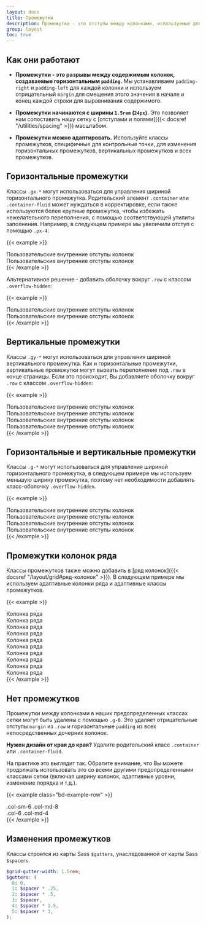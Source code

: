 ```yaml
---
layout: docs
title: Промежутки
description: Промежутки - это отступы между колонками, используемые для гибкого размещения и выравнивания содержимого в системе сетки Bootstrap.
group: layout
toc: true
---
```


## Как они работают

- **Промежутки - это разрывы между содержимым колонок, создаваемые горизонтальным `padding`.** Мы устанавливаем `padding-right` и `padding-left` для каждой колонки и используем отрицательный `margin` для смещения этого значения в начале и конец каждой строки для выравнивания содержимого.

- **Промежутки начинаются с ширины `1.5rem` (`24px`).** Это позволяет нам сопоставить нашу сетку с [отступами и полями]({{< docsref "/utilities/spacing" >}}) масштабом.

- **Промежутки можно адаптировать.** Используйте классы промежутков, специфичные для контрольные точки, для изменения горизонтальных промежутков, вертикальных промежутков и всех промежутков.

## Горизонтальные промежутки

Классы `.gx-*` могут использоваться для управления шириной горизонтального промежутка. Родительский элемент `.container` или `.container-fluid` может нуждаться в корректировке, если также используются более крупные промежутка, чтобы избежать нежелательного переполнения, с помощью соответствующей утилиты заполнения. Например, в следующем примере мы увеличили отступ с помощью `.px-4`:

{{< example >}}
<div class="container px-4">
  <div class="row gx-5">
    <div class="col">
     <div class="p-3 border bg-light">Пользовательские внутренние отступы колонок</div>
    </div>
    <div class="col">
      <div class="p-3 border bg-light">Пользовательские внутренние отступы колонок</div>
    </div>
  </div>
</div>
{{< /example >}}

Альтернативное решение - добавить оболочку вокруг `.row` с классом `.overflow-hidden`:

{{< example >}}
<div class="container overflow-hidden">
  <div class="row gx-5">
    <div class="col">
     <div class="p-3 border bg-light">Пользовательские внутренние отступы колонок</div>
    </div>
    <div class="col">
      <div class="p-3 border bg-light">Пользовательские внутренние отступы колонок</div>
    </div>
  </div>
</div>
{{< /example >}}

## Вертикальные промежутки

Классы `.gy-*` могут использоваться для управления шириной вертикального промежутка. Как и горизонтальные промежутки, вертикальные промежутки могут вызвать переполнение под `.row` в конце страницы. Если это происходит, Вы добавляете оболочку вокруг `.row` с классом `.overflow-hidden`:

{{< example >}}
<div class="container overflow-hidden">
  <div class="row gy-5">
    <div class="col-6">
      <div class="p-3 border bg-light">Пользовательские внутренние отступы колонок</div>
    </div>
    <div class="col-6">
      <div class="p-3 border bg-light">Пользовательские внутренние отступы колонок</div>
    </div>
    <div class="col-6">
      <div class="p-3 border bg-light">Пользовательские внутренние отступы колонок</div>
    </div>
    <div class="col-6">
      <div class="p-3 border bg-light">Пользовательские внутренние отступы колонок</div>
    </div>
  </div>
</div>
{{< /example >}}

## Горизонтальные и вертикальные промежутки

Классы `.g-*` могут использоваться для управления шириной горизонтального промежутка, в следующем примере мы используем меньшую ширину промежутка, поэтому нет необходимости добавлять класс-оболочку `.overflow-hidden`.

{{< example >}}
<div class="container">
  <div class="row g-2">
    <div class="col-6">
      <div class="p-3 border bg-light">Пользовательские внутренние отступы колонок</div>
    </div>
    <div class="col-6">
      <div class="p-3 border bg-light">Пользовательские внутренние отступы колонок</div>
    </div>
    <div class="col-6">
      <div class="p-3 border bg-light">Пользовательские внутренние отступы колонок</div>
    </div>
    <div class="col-6">
      <div class="p-3 border bg-light">Пользовательские внутренние отступы колонок</div>
    </div>
  </div>
</div>
{{< /example >}}

## Промежутки колонок ряда

Классы промежутков также можно добавить в [ряд колонок]({{< docsref "/layout/grid#ряд-колонок" >}}). В следующем примере мы используем адаптивные колонки ряда и адаптивные классы промежутков.

{{< example >}}
<div class="container">
  <div class="row row-cols-2 row-cols-lg-5 g-2 g-lg-3">
    <div class="col">
      <div class="p-3 border bg-light">Колонка ряда</div>
    </div>
    <div class="col">
      <div class="p-3 border bg-light">Колонка ряда</div>
    </div>
    <div class="col">
      <div class="p-3 border bg-light">Колонка ряда</div>
    </div>
    <div class="col">
      <div class="p-3 border bg-light">Колонка ряда</div>
    </div>
    <div class="col">
      <div class="p-3 border bg-light">Колонка ряда</div>
    </div>
    <div class="col">
      <div class="p-3 border bg-light">Колонка ряда</div>
    </div>
    <div class="col">
      <div class="p-3 border bg-light">Колонка ряда</div>
    </div>
    <div class="col">
      <div class="p-3 border bg-light">Колонка ряда</div>
    </div>
    <div class="col">
      <div class="p-3 border bg-light">Колонка ряда</div>
    </div>
    <div class="col">
      <div class="p-3 border bg-light">Колонка ряда</div>
    </div>
  </div>
</div>
{{< /example >}}

## Нет промежутков

Промежутки между колонками в наших предопределенных классах сетки могут быть удалены с помощью `.g-0`. Это удаляет отрицательные отступы `margin` из `.row` и горизонтальные `padding` из всех непосредственных дочерних колонок.

**Нужен дизайн от края до края?** Удалите родительский класс `.container` или `.container-fluid`.

На практике это выглядит так. Обратите внимание, что Вы можете продолжать использовать это со всеми другими предопределенными классами сетки (включая ширину колонок, адаптивные уровни, изменение порядка и т.д.).

{{< example class="bd-example-row" >}}
<div class="row g-0">
  <div class="col-sm-6 col-md-8">.col-sm-6 .col-md-8</div>
  <div class="col-6 col-md-4">.col-6 .col-md-4</div>
</div>
{{< /example >}}

## Изменения промежутков

Классы строятся из карты Sass `$gutters`, унаследованной от карты Sass `$spacers`.

```scss
$grid-gutter-width: 1.5rem;
$gutters: (
  0: 0,
  1: $spacer * .25,
  2: $spacer * .5,
  3: $spacer,
  4: $spacer * 1.5,
  5: $spacer * 3,
);
```
